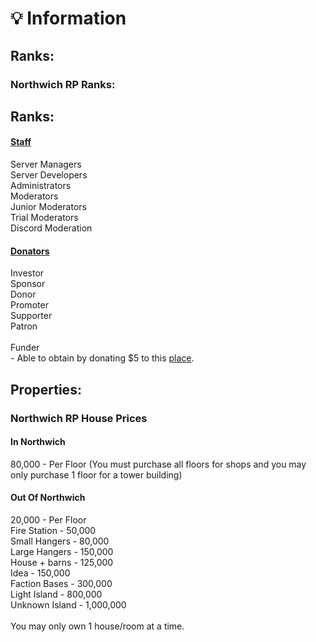# 💡 Information

## Ranks:

### Northwich RP Ranks:

## Ranks:

#### [Staff](https://docs.google.com/spreadsheets/d/1SGV03Xm\_\_ADFHnq-e7KhRImln1vKRIQ8IbYjGmEZ3D0/edit#gid=1681076238)

Server Managers\
Server Developers\
Administrators\
Moderators\
Junior Moderators\
Trial Moderators\
Discord Moderation

#### [Donators](https://store.northwichrp.com)

Investor \
Sponsor \
Donor \
Promoter \
Supporter \
Patron\
\
Funder\
\- Able to obtain by donating $5 to this [place](https://ko-fi.com/northwich).

## Properties:

### Northwich RP House Prices

#### In Northwich

80,000 - Per Floor (You must purchase all floors for shops and you may only purchase 1 floor for a tower building)

#### Out Of Northwich

20,000 - Per Floor \
Fire Station - 50,000 \
Small Hangers - 80,000 \
Large Hangers - 150,000 \
House + barns - 125,000 \
Idea - 150,000 \
Faction Bases - 300,000 \
Light Island - 800,000 \
Unknown Island - 1,000,000\
\
You may only own 1 house/room at a time.
